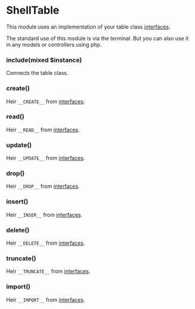 # ShellTable

This module uses an implementation of your table class [interfaces]().

The standard use of this module is via the terminal. But you can also use it in any models or controllers using php.

### include(mixed $instance)
Connects the table class.

### create()
Heir `__CREATE__` from [interfaces]().

### read()
Heir `__READ__` from [interfaces]().

### update()
Heir `__UPDATE__` from [interfaces]().

### drop()
Heir `__DROP__` from [interfaces]().

### insert()
Heir `__INSER__` from [interfaces]().

### delete()
Heir `__DELETE__` from [interfaces]().

### truncate()
Heir `__TRUNCATE__` from [interfaces]().

### import()
Heir `__IMPORT__` from [interfaces]().